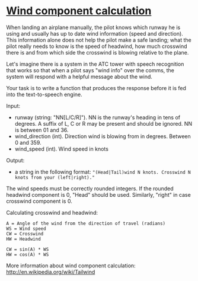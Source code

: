# [Wind component calculation](https://www.codewars.com/kata/wind-component-calculation "https://www.codewars.com/kata/542c1a6b25808b0e2600017c")

When landing an airplane manually, the pilot knows which runway he is using and usually has up to date wind information (speed and direction). This information alone does not help the pilot make a safe landing; what the pilot really needs to know is the speed of headwind, how much crosswind there is and from which side the crosswind is blowing relative to the plane.

Let's imagine there is a system in the ATC tower with speech recognition that works so that when a pilot says "wind info" over the comms, the system will respond with a helpful message about the wind.

Your task is to write a function that produces the response before it is fed into the text-to-speech engine.

Input: 

 * runway (string: "NN[L/C/R]"). NN is the runway's heading in tens of degrees. A suffix of L, C or R may be present and should be ignored. NN is between 01 and 36.
 * wind_direction (int). Direction wind is blowing from in degrees. Between 0 and 359.
 * wind_speed (int). Wind speed in knots

Output:

* a string in the following format: ```"(Head|Tail)wind N knots. Crosswind N knots from your (left|right)."```

The wind speeds must be correctly rounded integers. If the rounded headwind component is 0, "Head" should be used. Similarly, "right" in case crosswind component is 0.

Calculating crosswind and headwind:
```
A = Angle of the wind from the direction of travel (radians)
WS = Wind speed
CW = Crosswind
HW = Headwind

CW = sin(A) * WS
HW = cos(A) * WS
```
More information about wind component calculation:
http://en.wikipedia.org/wiki/Tailwind
